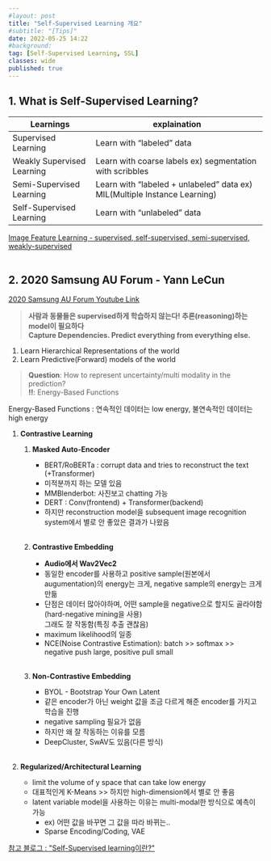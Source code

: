 ```yaml
---
#layout: post
title: "Self-Supervised Learning 개요"
#subtitle: "[Tips]"
date: 2022-05-25 14:22
#background: 
tag: [Self-Supervised Learning, SSL]
classes: wide
published: true
---
```

## 1. What is Self-Supervised Learning?

| Learnings  | explaination |
| --- | --- |
| Supervised Learning  | Learn with “labeled” data |
| Weakly Supervised Learning | Learn with coarse labels ex) segmentation with scribbles |
| Semi-Supervised Learning | Learn with “labeled + unlabeled” data ex) MIL(Multiple Instance Learning) |
| Self-Supervised Learning | Learn with “unlabeled” data |

[Image Feature Learning - supervised, self-supervised, semi-supervised, weakly-supervised](https://nuguziii.github.io/survey/S-004/)  
 <br/>

## 2. 2020 Samsung AU Forum - Yann LeCun

[2020 Samsung AU Forum Youtube Link](https://youtu.be/BqgnnrojVBI)


> **사람과 동물들은 supervised하게 학습하지 않는다! 추론(reasoning)하는 model이 필요하다  
  Capture Dependencies. Predict everything from everything else.**
>
1. Learn Hierarchical Representations of the world   
2. Learn Predictive(Forward) models of the world   
  
> **Question**: How to represent uncertainty/multi modality in the prediction?  
  **‼️**: Energy-Based Functions
>

Energy-Based Functions : 연속적인 데이터는 low energy, 불연속적인 데이터는 high energy

1. **Contrastive Learning**
    1. **Masked Auto-Encoder**
        - BERT/RoBERTa :  corrupt data and tries to reconstruct the text (+Transformer)
        - 미적분까지 하는 모델 있음
        - MMBlenderbot: 사진보고 chatting 가능
        - DERT : Conv(frontend) + Transformer(backend)
        - 하지만 reconstruction model을 subsequent image recognition system에서 별로 안 좋았은 결과가 나왔음  
         <br/>

    2.  **Contrastive Embedding**
        - **Audio에서 Wav2Vec2**
        - 동일한 encoder를 사용하고 positive sample(원본에서 augumentation)의 energy는 크게, negative sample의 energy는 크게 만듦
        - 단점은 데이터 많아야하며, 어떤 sample을 negative으로 할지도 골라야함(hard-negative mining을 사용)  
        그래도 잘 작동함(특징 추출 괜찮음) 
        - maximum likelihood의 일종
        - NCE(Noise Contrastive Estimation): batch >> softmax >> negative push large, positive pull small      
        <br/>
    3. **Non-Contrastive Embedding**
        - BYOL - Bootstrap Your Own Latent
        - 같은 encoder가 아닌 weight 값을 조금 다르게 해준 encoder를 가지고 학습을 진행
        - negative sampling 필요가 없음
        - 하지만 왜 잘 작동하는 이유를 모름
        - DeepCluster, SwAV도 있음(다른 방식)  
         <br/>
         
2. **Regularized/Architectural Learning**
    - limit the volume of y space that can take low energy
    - 대표적인게 K-Means >> 하지만 high-dimension에서 별로 안 좋음
    - latent variable model을 사용하는 이유는 multi-modal한 방식으로 예측이 가능
        - ex) 어떤 값을 바꾸면 그 값을 따라 바뀌는..
        - Sparse Encoding/Coding, VAE
        

[참고 블로그 : "Self-Supervised learning이란?"](https://89douner.tistory.com/332)